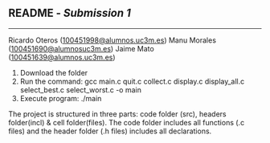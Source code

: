 ## **README - _Submission 1_**

---

Ricardo Oteros (100451998@alumnos.uc3m.es)
Manu Morales (100451690@alumnosuc3m.es)
Jaime Mato (100451639@alumnos.uc3m.es)

1. Download the folder
2. Run the command: gcc main.c quit.c collect.c display.c display_all.c select_best.c select_worst.c -o main
3. Execute program: ./main

The project is structured in three parts: code folder (src), headers folder(incl) & cell folder(files).
The code folder includes all functions (.c files) and the header folder (.h files) includes all declarations.
